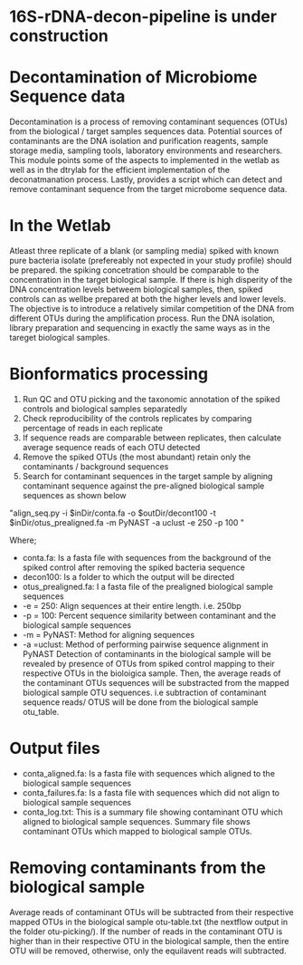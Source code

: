 # 16S-rDNA-decon-pipeline  is under construction

# Decontamination of Microbiome Sequence data
Decontamination is a process of removing contaminant sequences (OTUs) from the biological / target samples sequences data. Potential sources of contaminants are the DNA isolation and purification reagents, sample storage media, sampling tools, laboratory environments and researchers. This module points some of the aspects to implemented in the wetlab as well as in the dtrylab for the efficient implementation of the deconatmanation process. Lastly, provides a script which can detect and remove contaminant sequence from the target microbome sequence data.

# In the Wetlab
Atleast three replicate of a blank (or sampling media) spiked with known pure bacteria isolate (prefereably not expected in your study profile) should be prepared. the spiking concetration should be comparable to the concentration in the target biological sample. If there is high disperity of the DNA concentration levels betweem biological samples, then, spiked controls can as wellbe prepared at both the higher levels and lower levels. The objective is to introduce a relatively similar competition of the DNA from different OTUs during the amplification process. Run the DNA isolation, library preparation and sequencing in exactly the same ways as in the tareget biological samples.
# Bionformatics processing
1. Run QC and OTU picking and the taxonomic annotation of the spiked controls and biological samples separatedly
2. Check reproducibility of the controls replicates by comparing percentage of reads in each replicate
3. If sequence reads are comparable between replicates, then calculate average sequence reads of each OTU detected
4. Remove the spiked OTUs (the most abundant) retain only the contaminants / background sequences
5. Search for contaminant sequences in the target sample by aligning contaminant sequence against the pre-aligned biological sample sequences as shown below

"align_seq.py -i $inDir/conta.fa -o $outDir/decont100 -t $inDir/otus_prealigned.fa -m PyNAST -a uclust -e 250 -p 100 "

Where;
- conta.fa: Is a fasta file with sequences from the background of the spiked control after removing the spiked bacteria sequence
- decon100: Is a folder to which the output will be directed
- otus_prealigned.fa: I a fasta file of the prealigned biological sample sequences
- -e = 250: Align sequences at their entire length. i.e. 250bp
- -p = 100: Percent sequence similarity between contaminant and the biological sample sequences
- -m = PyNAST: Method for aligning sequences
- -a =uclust: Method of performing pairwise sequence alignment in PyNAST
Detection of contaminants in the biological sample will be revealed by presence of OTUs from spiked control mapping to their respective OTUs in the bioloigica sample.
Then, the average reads of the contaminant OTUs sequences will be substracted from the mapped biological sample OTU sequences. i.e subtraction of contaminant sequence reads/ OTUS will be done from the biological sample otu_table.
# Output files
* conta_aligned.fa: Is a fasta file with sequences which aligned to the biological sample sequences
* conta_failures.fa: Is a fasta file with sequences which did not align to biological sample sequences
* conta_log.txt: This is a summary file showing contaminant OTU which aligned to biological sample sequences. Summary file shows contaminant OTUs which mapped to biological sample OTUs.
# Removing contaminants from the biological sample
Average reads of contaminant OTUs will be subtracted from their respective mapped OTUs in the biological sample otu-table.txt (the nextflow output in the folder otu-picking/). If the number of reads in the contaminant OTU is higher than in their respective OTU in the biological sample, then the entire OTU will be removed, otherwise, only the equilavent reads will subtracted.

